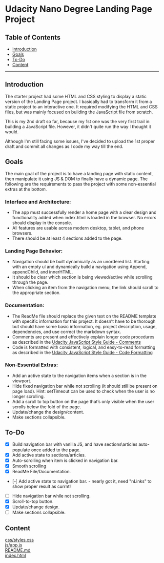 # Udacity Nano Degree Landing Page Project
 
## Table of Contents

* [Introduction](#Introduction)
* [Goals](#Goals)
* [To-Do](#To-Do)
* [Content](#Content)

-----
## Introduction

The starter project had some HTML and CSS styling to display a static version of the Landing Page project. I basically had to transform it from a static project to an interactive one. It required modifying the HTML and CSS files, but was mainly focused on building the JavaScript file from scratch.

This is my 2nd draft so far, because my 1st one was the very first trail in building a JavaScript file. However, it didn't quite run the way I thought it would.

Although I'm still facing some issues, I've decided to upload the 1st proper draft and commit all changes as I code my way till the end.

## Goals

The main goal of the project is to have a landing page with static content, then manipulate it using JS & DOM to finally have a dynamic page. The following are the requirements to pass the project with some non-essential extras at the bottom.

### Interface and Architecture:

- The app must successfully render a home page with a clear design and functionality added when index.html is loaded in the browser. No errors should display in the console.
- All features are usable across modern desktop, tablet, and phone browsers.
- There should be at least 4 sections added to the page.

### Landing Page Behavior:

- Navigation should be built dynamically as an unordered list. Starting with an empty ul and dynamically build a navigation using Append, appendChild, and innerHTML.
- It should be clear which section is being viewed/active while scrolling through the page.
- When clicking an item from the navigation menu, the link should scroll to the appropriate section.

### Documentation:

- The ReadMe file should replace the given text on the README template with specific information for this project. It doesn’t have to be thorough but should have some basic information, eg. project description, usage, dependencies, and use correct the markdown syntax.
- Comments are present and effectively explain longer code procedures as described in the [Udacity JavaScript Style Guide - Comments](http://udacity.github.io/frontend-nanodegree-styleguide/javascript.html#comments)
- Code is formatted with consistent, logical, and easy-to-read formatting as described in the [Udacity JavaScript Style Guide - Code Formatting](http://udacity.github.io/frontend-nanodegree-styleguide/javascript.html#formatting)

### Non-Essential Extras:

- Add an active state to the navigation items when a section is in the viewport.
- Hide fixed navigation bar while not scrolling (it should still be present on page load).
    Hint: setTimeout can be used to check when the user is no longer scrolling.
- Add a scroll to top button on the page that’s only visible when the user scrolls below the fold of the page.
- Update/change the design/content.
- Make sections collapsible.

## To-Do

- [x] Build navigation bar with vanilla JS, and have sections\articles auto-populate once added to the page.
- [x] Add active state to sections/articles.
- [x] Auto-scrolling when item is clicked in navigation bar.
- [x] Smooth scrolling
- [x] ReadMe File/Documentation.
- [-] Add active state to navigation bar.
        - nearly got it, need "nLinks" to show proper result as currnt!
- [ ] Hide navigation bar while not scrolling.
- [x] Scroll-to-top button.
- [x] Update/change design.
- [ ] Make sections collapsible.

## Content

[css/styles.css](https://github.com/AdhamNasr/FWD-Scholarship/blob/main/css/style.css) \
[js/app.js](https://github.com/AdhamNasr/FWD-Scholarship/blob/main/js/app.js) \
[README.md](https://github.com/AdhamNasr/FWD-Scholarship) \
[index.html](https://github.com/AdhamNasr/FWD-Scholarship/blob/main/index.html)